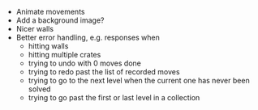 * Animate movements
* Add a background image?
* Nicer walls
* Better error handling, e.g. responses when
  - hitting walls
  - hitting multiple crates
  - trying to undo with 0 moves done
  - trying to redo past the list of recorded moves
  - trying to go to the next level when the current one has never been solved
  - trying to go past the first or last level in a collection
